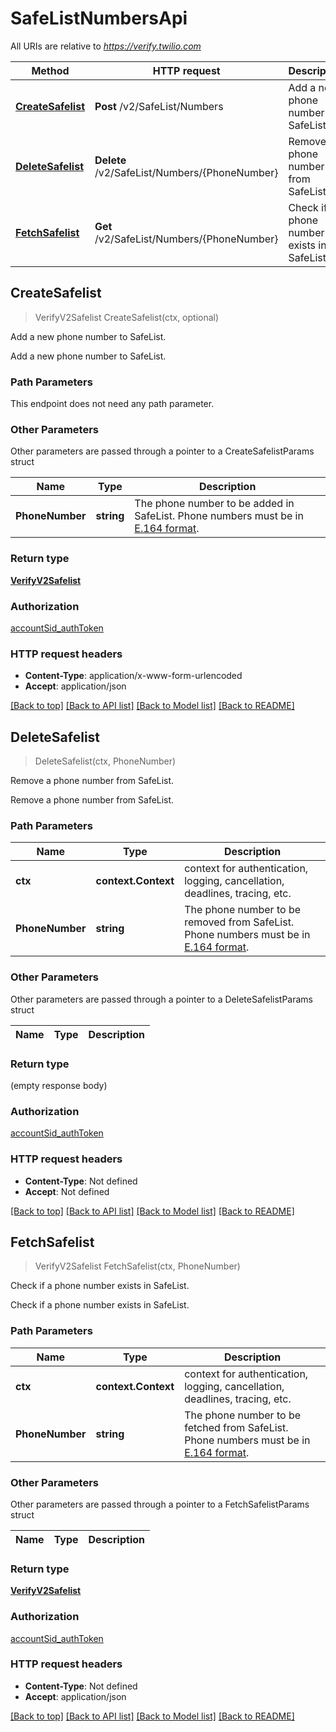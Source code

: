 # SafeListNumbersApi

All URIs are relative to *https://verify.twilio.com*

Method | HTTP request | Description
------------- | ------------- | -------------
[**CreateSafelist**](SafeListNumbersApi.md#CreateSafelist) | **Post** /v2/SafeList/Numbers | Add a new phone number to SafeList.
[**DeleteSafelist**](SafeListNumbersApi.md#DeleteSafelist) | **Delete** /v2/SafeList/Numbers/{PhoneNumber} | Remove a phone number from SafeList.
[**FetchSafelist**](SafeListNumbersApi.md#FetchSafelist) | **Get** /v2/SafeList/Numbers/{PhoneNumber} | Check if a phone number exists in SafeList.



## CreateSafelist

> VerifyV2Safelist CreateSafelist(ctx, optional)

Add a new phone number to SafeList.

Add a new phone number to SafeList.

### Path Parameters

This endpoint does not need any path parameter.

### Other Parameters

Other parameters are passed through a pointer to a CreateSafelistParams struct


Name | Type | Description
------------- | ------------- | -------------
**PhoneNumber** | **string** | The phone number to be added in SafeList. Phone numbers must be in [E.164 format](https://www.twilio.com/docs/glossary/what-e164).

### Return type

[**VerifyV2Safelist**](VerifyV2Safelist.md)

### Authorization

[accountSid_authToken](../README.md#accountSid_authToken)

### HTTP request headers

- **Content-Type**: application/x-www-form-urlencoded
- **Accept**: application/json

[[Back to top]](#) [[Back to API list]](../README.md#documentation-for-api-endpoints)
[[Back to Model list]](../README.md#documentation-for-models)
[[Back to README]](../README.md)


## DeleteSafelist

> DeleteSafelist(ctx, PhoneNumber)

Remove a phone number from SafeList.

Remove a phone number from SafeList.

### Path Parameters


Name | Type | Description
------------- | ------------- | -------------
**ctx** | **context.Context** | context for authentication, logging, cancellation, deadlines, tracing, etc.
**PhoneNumber** | **string** | The phone number to be removed from SafeList. Phone numbers must be in [E.164 format](https://www.twilio.com/docs/glossary/what-e164).

### Other Parameters

Other parameters are passed through a pointer to a DeleteSafelistParams struct


Name | Type | Description
------------- | ------------- | -------------

### Return type

 (empty response body)

### Authorization

[accountSid_authToken](../README.md#accountSid_authToken)

### HTTP request headers

- **Content-Type**: Not defined
- **Accept**: Not defined

[[Back to top]](#) [[Back to API list]](../README.md#documentation-for-api-endpoints)
[[Back to Model list]](../README.md#documentation-for-models)
[[Back to README]](../README.md)


## FetchSafelist

> VerifyV2Safelist FetchSafelist(ctx, PhoneNumber)

Check if a phone number exists in SafeList.

Check if a phone number exists in SafeList.

### Path Parameters


Name | Type | Description
------------- | ------------- | -------------
**ctx** | **context.Context** | context for authentication, logging, cancellation, deadlines, tracing, etc.
**PhoneNumber** | **string** | The phone number to be fetched from SafeList. Phone numbers must be in [E.164 format](https://www.twilio.com/docs/glossary/what-e164).

### Other Parameters

Other parameters are passed through a pointer to a FetchSafelistParams struct


Name | Type | Description
------------- | ------------- | -------------

### Return type

[**VerifyV2Safelist**](VerifyV2Safelist.md)

### Authorization

[accountSid_authToken](../README.md#accountSid_authToken)

### HTTP request headers

- **Content-Type**: Not defined
- **Accept**: application/json

[[Back to top]](#) [[Back to API list]](../README.md#documentation-for-api-endpoints)
[[Back to Model list]](../README.md#documentation-for-models)
[[Back to README]](../README.md)


